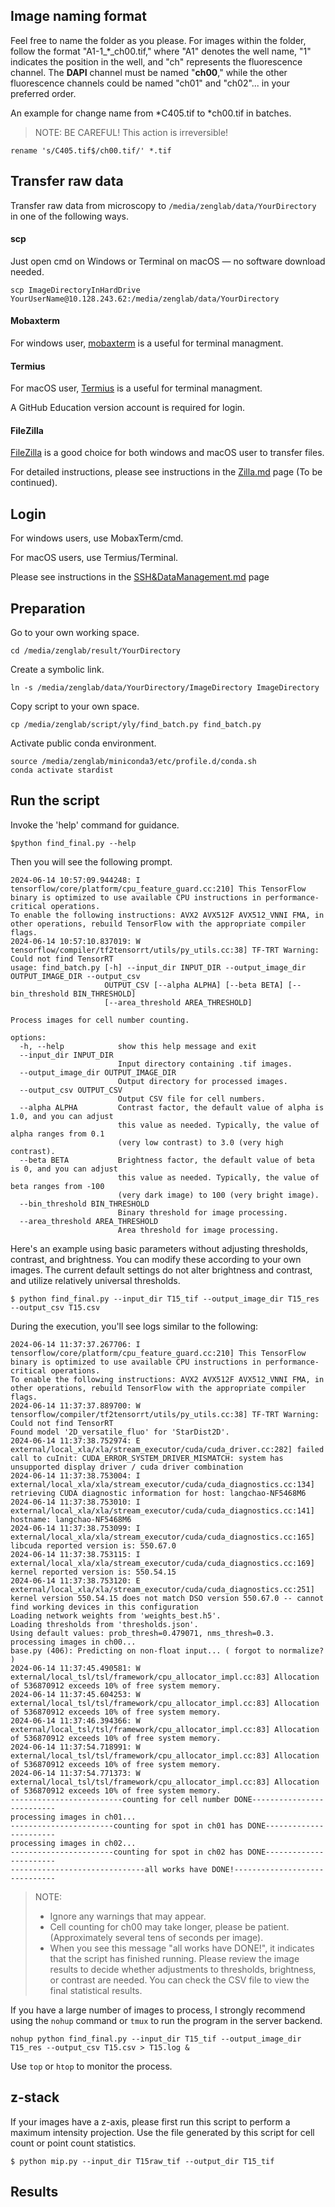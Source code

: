 ## Image naming format

Feel free to name the folder as you please.
For images within the folder, follow the format "A1-1_*_ch00.tif," where "A1" denotes the well name, "1" indicates the position in the well, and "ch" represents the fluorescence channel. The **DAPI** channel must be named "**ch00**," while the other fluorescence channels could be named "ch01" and "ch02"... in your preferred order.

An example for change name from *C405.tif to *ch00.tif in batches.

> NOTE: BE CAREFUL! This action is irreversible!

```batch
rename 's/C405.tif$/ch00.tif/' *.tif
```

## Transfer raw data

Transfer raw data from microscopy to `/media/zenglab/data/YourDirectory` in one of the following ways.

#### scp

Just open cmd on Windows or Terminal on macOS — no software download needed.
```batch
scp ImageDirectoryInHardDrive YourUserName@10.128.243.62:/media/zenglab/data/YourDirectory
```

#### Mobaxterm

For windows user, [mobaxterm](https://mobaxterm.mobatek.net/) is a useful for terminal managment.

#### Termius

For macOS user, [Termius](https://termius.com) is a useful for terminal managment.

A GitHub Education version account is required for login.

#### FileZilla

[FileZilla](https://filezilla-project.org) is a good choice for both windows and macOS user to transfer files.

For detailed instructions, please see instructions in the [Zilla.md](https://github.com/ZenghuPKU/cell_spot_finding/blob/main/Zilla.md) page (To be continued).

## Login 
For windows users, use MobaxTerm/cmd.

For macOS users, use Termius/Terminal.

Please see instructions in the [SSH&DataManagement.md](https://github.com/ZenghuPKU/zenglab_server/blob/main/SSH%26DataManagement.md) page

## Preparation

Go to your own working space.

```batch
cd /media/zenglab/result/YourDirectory
```

Create a symbolic link.

```batch
ln -s /media/zenglab/data/YourDirectory/ImageDirectory ImageDirectory
```

Copy script to your own space.

```batchfile
cp /media/zenglab/script/yly/find_batch.py find_batch.py
```

Activate public conda environment.

```batch
source /media/zenglab/miniconda3/etc/profile.d/conda.sh 
conda activate stardist
```


## Run the script
Invoke the 'help' command for guidance.

```batchfile
$python find_final.py --help
```

Then you will see the following prompt.

```batchfile
2024-06-14 10:57:09.944248: I tensorflow/core/platform/cpu_feature_guard.cc:210] This TensorFlow binary is optimized to use available CPU instructions in performance-critical operations.
To enable the following instructions: AVX2 AVX512F AVX512_VNNI FMA, in other operations, rebuild TensorFlow with the appropriate compiler flags.
2024-06-14 10:57:10.837019: W tensorflow/compiler/tf2tensorrt/utils/py_utils.cc:38] TF-TRT Warning: Could not find TensorRT
usage: find_batch.py [-h] --input_dir INPUT_DIR --output_image_dir OUTPUT_IMAGE_DIR --output_csv
                     OUTPUT_CSV [--alpha ALPHA] [--beta BETA] [--bin_threshold BIN_THRESHOLD]
                     [--area_threshold AREA_THRESHOLD]

Process images for cell number counting.

options:
  -h, --help            show this help message and exit
  --input_dir INPUT_DIR
                        Input directory containing .tif images.
  --output_image_dir OUTPUT_IMAGE_DIR
                        Output directory for processed images.
  --output_csv OUTPUT_CSV
                        Output CSV file for cell numbers.
  --alpha ALPHA         Contrast factor, the default value of alpha is 1.0, and you can adjust
                        this value as needed. Typically, the value of alpha ranges from 0.1
                        (very low contrast) to 3.0 (very high contrast).
  --beta BETA           Brightness factor, the default value of beta is 0, and you can adjust
                        this value as needed. Typically, the value of beta ranges from -100
                        (very dark image) to 100 (very bright image).
  --bin_threshold BIN_THRESHOLD
                        Binary threshold for image processing.
  --area_threshold AREA_THRESHOLD
                        Area threshold for image processing.
```

Here's an example using basic parameters without adjusting thresholds, contrast, and brightness. You can modify these according to your own images. The current default settings do not alter brightness and contrast, and utilize relatively universal thresholds.

```batchfile
$ python find_final.py --input_dir T15_tif --output_image_dir T15_res --output_csv T15.csv
```

During the execution, you'll see logs similar to the following:

```batch
2024-06-14 11:37:37.267706: I tensorflow/core/platform/cpu_feature_guard.cc:210] This TensorFlow binary is optimized to use available CPU instructions in performance-critical operations.
To enable the following instructions: AVX2 AVX512F AVX512_VNNI FMA, in other operations, rebuild TensorFlow with the appropriate compiler flags.
2024-06-14 11:37:37.889700: W tensorflow/compiler/tf2tensorrt/utils/py_utils.cc:38] TF-TRT Warning: Could not find TensorRT
Found model '2D_versatile_fluo' for 'StarDist2D'.
2024-06-14 11:37:38.752974: E external/local_xla/xla/stream_executor/cuda/cuda_driver.cc:282] failed call to cuInit: CUDA_ERROR_SYSTEM_DRIVER_MISMATCH: system has unsupported display driver / cuda driver combination
2024-06-14 11:37:38.753004: I external/local_xla/xla/stream_executor/cuda/cuda_diagnostics.cc:134] retrieving CUDA diagnostic information for host: langchao-NF5468M6
2024-06-14 11:37:38.753010: I external/local_xla/xla/stream_executor/cuda/cuda_diagnostics.cc:141] hostname: langchao-NF5468M6
2024-06-14 11:37:38.753099: I external/local_xla/xla/stream_executor/cuda/cuda_diagnostics.cc:165] libcuda reported version is: 550.67.0
2024-06-14 11:37:38.753115: I external/local_xla/xla/stream_executor/cuda/cuda_diagnostics.cc:169] kernel reported version is: 550.54.15
2024-06-14 11:37:38.753120: E external/local_xla/xla/stream_executor/cuda/cuda_diagnostics.cc:251] kernel version 550.54.15 does not match DSO version 550.67.0 -- cannot find working devices in this configuration
Loading network weights from 'weights_best.h5'.
Loading thresholds from 'thresholds.json'.
Using default values: prob_thresh=0.479071, nms_thresh=0.3.
processing images in ch00...
base.py (406): Predicting on non-float input... ( forgot to normalize? )
2024-06-14 11:37:45.490581: W external/local_tsl/tsl/framework/cpu_allocator_impl.cc:83] Allocation of 536870912 exceeds 10% of free system memory.
2024-06-14 11:37:45.604253: W external/local_tsl/tsl/framework/cpu_allocator_impl.cc:83] Allocation of 536870912 exceeds 10% of free system memory.
2024-06-14 11:37:46.394366: W external/local_tsl/tsl/framework/cpu_allocator_impl.cc:83] Allocation of 536870912 exceeds 10% of free system memory.
2024-06-14 11:37:54.718991: W external/local_tsl/tsl/framework/cpu_allocator_impl.cc:83] Allocation of 536870912 exceeds 10% of free system memory.
2024-06-14 11:37:54.771373: W external/local_tsl/tsl/framework/cpu_allocator_impl.cc:83] Allocation of 536870912 exceeds 10% of free system memory.
-------------------------counting for cell number DONE--------------------------
processing images in ch01...
-----------------------counting for spot in ch01 has DONE-----------------------
processing images in ch02...
-----------------------counting for spot in ch02 has DONE-----------------------
------------------------------all works have DONE!------------------------------
```

> NOTE:
> - Ignore any warnings that may appear.
> - Cell counting for ch00 may take longer, please be patient. (Approximately several tens of seconds per image).
> - When you see this message "all works have DONE!", it indicates that the script has finished running. Please review the image results to decide whether adjustments to thresholds, brightness, or contrast are needed. You can check the CSV file to view the final statistical results.

If you have a large number of images to process, I strongly recommend using the `nohup` command or `tmux` to run the program in the server backend.

```batch
nohup python find_final.py --input_dir T15_tif --output_image_dir T15_res --output_csv T15.csv > T15.log &
```

Use `top` or `htop` to monitor the process.

## z-stack
If your images have a z-axis, please first run this script to perform a maximum intensity projection. Use the file generated by this script for cell count or point count statistics.

```batchfile
$ python mip.py --input_dir T15raw_tif --output_dir T15_tif
```

## Results

